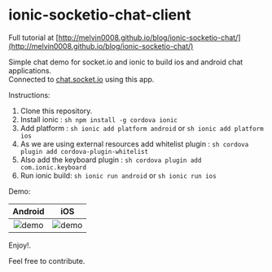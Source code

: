 # ionic-socketio-chat-client

Full tutorial at [http://melvin0008.github.io/blog/ionic-socketio-chat/](http://melvin0008.github.io/blog/ionic-socketio-chat/)

Simple chat demo for socket.io and ionic to build ios and android chat applications.    
Connected to [chat.socket.io](http://socket.io/demos/chat/) using this app.

Instructions:   
1. Clone this repository.    
2. Install ionic : ```sh npm install -g cordova ionic```    
3. Add platform : ```sh ionic add platform android``` or ```sh ionic add platform ios```    
4. As we are using external resources add whitelist plugin : ```sh cordova plugin add cordova-plugin-whitelist```
5. Also add the keyboard plugin : ```sh cordova plugin add com.ionic.keyboard```
5. Run ionic build: ```sh ionic run android``` or ```sh ionic run ios```      

Demo:   

|   Android             |  iOS |    
| :-------------------------: | :-------------------------: |     
| ![demo](../master/image/demo.gif?raw=true)  |  ![demo](../master/image/ios.gif?raw=true)  |


Enjoy!.    

Feel free to contribute.


